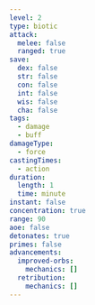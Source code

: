 ```yaml
---
level: 2
type: biotic
attack:
  melee: false
  ranged: true
save:
  dex: false
  str: false
  con: false
  int: false
  wis: false
  cha: false
tags:
  - damage
  - buff
damageType:
  - force
castingTimes:
  - action
duration:
  length: 1
  time: minute
instant: false
concentration: true
range: 90
aoe: false
detonates: true
primes: false
advancements:
  improved-orbs:
    mechanics: []
  retribution:
    mechanics: []
---
```


